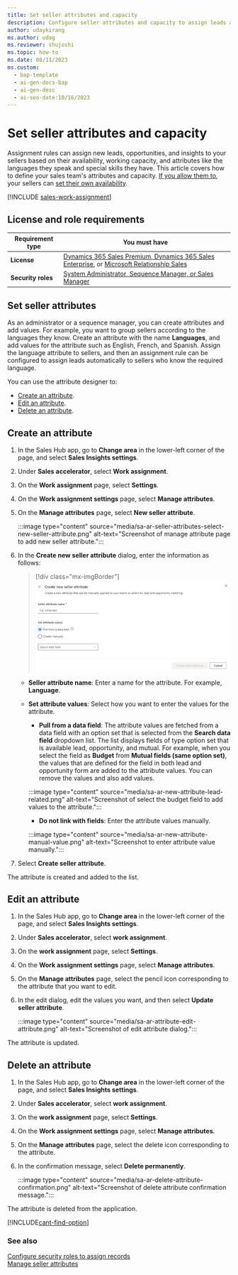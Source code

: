 ```yaml
---
title: Set seller attributes and capacity
description: Configure seller attributes and capacity to assign leads automatically based on your sellers' language, location, skills, and workload.
author: udaykirang
ms.author: udag
ms.reviewer: shujoshi
ms.topic: how-to
ms.date: 08/11/2023
ms.custom:
  - bap-template
  - ai-gen-docs-bap
  - ai-gen-desc
  - ai-seo-date:10/16/2023
---
```


# Set seller attributes and capacity

Assignment rules can assign new leads, opportunities, and insights to your sellers based on their availability, working capacity, and attributes like the languages they speak and special skills they have. This article covers how to define your sales team's attributes and capacity. [If you allow them to](./wa-manage-seller-availability.md), your sellers can [set their own availability](personalize-sales-accelerator.md#configure-your-work-availability).

[!INCLUDE [sales-work-assignment](../includes/sales-work-assignment.md)]

## License and role requirements

| Requirement type | You must have |
|-----------------------|---------|
| **License** | [Dynamics 365 Sales Premium, Dynamics 365 Sales Enterprise](https://dynamics.microsoft.com/sales/pricing/), or [Microsoft Relationship Sales](https://dynamics.microsoft.com/en-in/sales/relationship-sales/) |
| **Security roles** | [System Administrator, Sequence Manager, or Sales Manager](security-roles-for-sales.md) |

## Set seller attributes

As an administrator or a sequence manager, you can create attributes and add values. For example, you want to group sellers according to the languages they know. Create an attribute with the name **Languages**, and add values for the attribute such as English, French, and Spanish. Assign the language attribute to sellers, and then an assignment rule can be configured to assign leads automatically to sellers who know the required language.

You can use the attribute designer to:

- [Create an attribute](#create-an-attribute).
- [Edit an attribute](#edit-an-attribute).
- [Delete an attribute](#delete-an-attribute).

## Create an attribute

1. In the Sales Hub app, go to **Change area** in the lower-left corner of the page, and select **Sales Insights settings**.  
1. Under **Sales accelerator**, select **Work assignment**.  
1. On the **Work assignment** page, select **Settings**.  
1. On the **Work assignment settings** page, select **Manage attributes**.  
1. On the **Manage attributes** page, select **New seller attribute**.

    :::image type="content" source="media/sa-ar-seller-attributes-select-new-seller-attribute.png" alt-text="Screenshot of manage attribute page to add new seller attribute.":::

1. In the **Create new seller attribute** dialog, enter the information as follows:

   >[!div class="mx-imgBorder"]
   >![Create new seller attribute](media/sa-ar-create-new-seller-attribute.png "Create new seller attribute")   

    - **Seller attribute name**: Enter a name for the attribute. For example, **Language**.   
    - **Set attribute values**: Select how you want to enter the values for the attribute.      
        - **Pull from a data field**: The attribute values are fetched from a data field with an option set that is selected from the **Search data field** dropdown list. The list displays fields of type option set that is available lead, opportunity, and mutual. For example, when you select the field as **Budget** from **Mutual fields (same option set)**, the values that are defined for the field in both lead and opportunity form are added to the attribute values. You can remove the values and also add values.

        :::image type="content" source="media/sa-ar-new-attribute-lead-related.png" alt-text="Screenshot of select the budget field to add values to the attribute.":::

       - **Do not link with fields**: Enter the attribute values manually.

        :::image type="content" source="media/sa-ar-new-attribute-manual-value.png" alt-text="Screenshot to enter attribute value manually.":::
 
1.  Select **Create seller attribute**.

The attribute is created and added to the list.

## Edit an attribute

1. In the Sales Hub app, go to **Change area** in the lower-left corner of the page, and select **Sales Insights settings**.  
1. Under **Sales accelerator**, select **work assignment**.  
1. On the **work assignment** page, select **Settings**.  
1. On the **Work assignment settings** page, select **Manage attributes**.  
1. On the **Manage attributes** page, select the pencil icon corresponding to the attribute that you want to edit.  
1. In the edit dialog, edit the values you want, and then select **Update seller attribute**.  

    :::image type="content" source="media/sa-ar-attribute-edit-attribute.png" alt-text="Screenshot of edit attribute dialog.":::
 
The attribute is updated.

## Delete an attribute

1. In the Sales Hub app, go to **Change area** in the lower-left corner of the page, and select **Sales Insights settings**.  
1. Under **Sales accelerator**, select **work assignment**.  
1. On the **work assignment** page, select **Settings**.  
1. On the **Work assignment settings** page, select **Manage attributes**.  
1. On the **Manage attributes** page, select the delete icon corresponding to the attribute.  
1. In the confirmation message, select **Delete permanently**.  

    :::image type="content" source="media/sa-ar-delete-attribute-confirmation.png" alt-text="Screenshot of delete attribute confirmation message.":::

The attribute is deleted from the application.

[!INCLUDE[cant-find-option](../includes/cant-find-option.md)] 

### See also

[Configure security roles to assign records](wa-manage-sales-teams.md)  
[Manage seller attributes](wa-manage-seller-attributes.md)  
